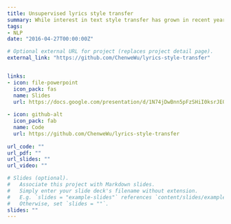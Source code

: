 ```yaml
---
title: Unsupervised lyrics style transfer
summary: While interest in text style transfer has grown in recent years, little work has addressed its potential applications to music. In this paper, we investigate an intriguing question: what would a lyric from a Taylor Swift song look like if it were written by Drake, And what would a Drake verse look like if it were penned by Taylor Swift? 
tags:
- NLP
date: "2016-04-27T00:00:00Z"

# Optional external URL for project (replaces project detail page).
external_link: "https://github.com/ChenweWu/lyrics-style-transfer"


links:
- icon: file-powerpoint
  icon_pack: fas
  name: Slides
  url: https://docs.google.com/presentation/d/1N74jDwBnn5pFzSHiI0ksrJE09a3h2z7FSyobjQ4gxz4/edit?usp=sharing
  
- icon: github-alt
  icon_pack: fab
  name: Code
  url: https://github.com/ChenweWu/lyrics-style-transfer
  
url_code: ""
url_pdf: ""
url_slides: ""
url_video: ""

# Slides (optional).
#   Associate this project with Markdown slides.
#   Simply enter your slide deck's filename without extension.
#   E.g. `slides = "example-slides"` references `content/slides/example-slides.md`.
#   Otherwise, set `slides = ""`.
slides: ""
---
```



